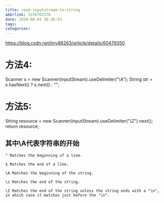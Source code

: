 ```yaml
---
title: read-inputstream-to-string
abbrlink: 1376762376
date: 2018-08-01 16:26:53
tags:
categories:
---
```


https://blog.csdn.net/lmy86263/article/details/60479350

# 方法4:
Scanner s = new Scanner(inputStream).useDelimiter("\\A");
String str = s.hasNext() ? s.next() : "";

# 方法5:
String resource = new Scanner(inputStream).useDelimiter("\\Z").next();
return resource;

## 其中\A代表字符串的开始

```
^ Matches the beginning of a line.

$ Matches the end of a line.

\A Matches the beginning of the string.

\z Matches the end of the string.

\Z Matches the end of the string unless the string ends with a "\n", in which case it matches just before the "\n".
```